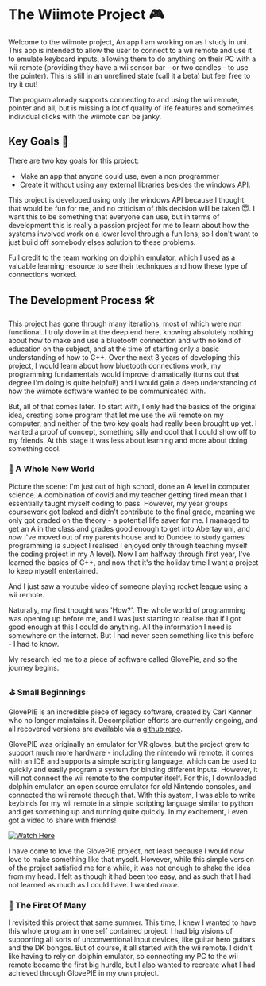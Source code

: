# The Wiimote Project 🎮
Welcome to the wiimote project, An app I am working on as I study in uni. This app is intended to allow the user to connect to a wii remote and 
use it to emulate keyboard inputs, allowing them to do anything on their PC with a wii remote (providing they have a wii sensor bar - or two 
candles - to use the pointer). This is still in an unrefined state (call it a beta) but feel free to try it out! 

The program already supports connecting to and using the wii remote, pointer and all, but is missing a lot of quality of life features and 
sometimes individual clicks with the wiimote can be janky.

## Key Goals 📒
There are two key goals for this project: 
- Make an app that anyone could use, even a non programmer
- Create it without using any external libraries besides the windows API.

This project is developed using only the windows API because I thought that would be fun for me, and no criticism of this decision will be taken
😇. I want this to be something that everyone can use, but in terms of development this is really a passion project for me to learn about how
the systems involved work on a lower level through a fun lens, so I don't want to just build off somebody elses solution to these problems. 

Full credit to the team working on dolphin emulator, which I used as a valuable learning resource to see their techniques and how these type of 
connections worked. 

## The Development Process 🛠
This project has gone through many iterations, most of which were non functional. I truly dove in at the deep end here, knowing absolutely nothing
about how to make and use a bluetooth connection and with no kind of education on the subject, and at the time of starting only a basic understanding
of how to C++. Over the next 3 years of developing this project, I would learn about how bluetooth connections work, my programming fundamentals 
would improve dramatically (turns out that degree I'm doing is quite helpful!) and I would gain a deep understanding of how the wiimote software
wanted to be communicated with.

But, all of that comes later. To start with, I only had the basics of the original idea, creating some program that let me use the wii remote on my
computer, and neither of the two key goals had really been brought up yet. I wanted a proof of concept, something silly and cool that I could 
show off to my friends. At this stage it was less about learning and more about doing something cool.

### 🧞 A Whole New World
Picture the scene: I'm just out of high school, done an A level in computer science. A combination of covid and my teacher getting fired mean that 
I essentially taught myself coding to pass. However, my year groups coursework got leaked and didn't contribute to the final grade, meaning we
only got graded on the theory - a potential life saver for me. I managed to get an A in the class and grades good enough to get into Abertay uni,
and now I've moved out of my parents house and to Dundee to study games programming (a subject I realised I enjoyed only through teaching myself
the coding project in my A level). Now I am halfway through first year, I've learned the basics of C++, and now that it's the holiday time I want
a project to keep myself entertained. 

And I just saw a youtube video of someone playing rocket league using a wii remote.

Naturally, my first thought was 'How?'. The whole world of programming was opening up before me, and I was just starting to realise that if I got
good enough at this I could do anything. All the information I need is somewhere on the internet. But I had never seen something like this
before - I had to know. 

My research led me to a piece of software called GlovePie, and so the journey begins.

### ⛳ Small Beginnings
GlovePIE is an incredible piece of legacy software, created by Carl Kenner who no longer maintains it. Decompilation efforts are currently ongoing,
and all recovered versions are available via a [github repo](https://github.com/GlovePIEPreservation/GlovePIE?tab=readme-ov-file#glovepie-preservation). 

GlovePIE was originally an emulator for VR gloves, but the project grew to support much more hardware - including the nintendo wii remote. it comes
with an IDE and supports a simple scripting language, which can be used to quickly and easily program a system for binding different inputs. 
However, it will not connect the wii remote to the computer itself. For this, I downloaded dolphin emulator, an open source emulator for old
Nintendo consoles, and connected the wii remote through that. With this system, I was able to write keybinds for my wii remote in a simple scripting 
language similar to python and get something up and running quite quickly. In my excitement, I even got a video to share with friends!

[![Watch Here](https://img.youtube.com/vi/BgOgzSvBRzw/0.jpg)](https://www.youtube.com/watch?v=BgOgzSvBRzw&feature=youtu.be "Watch Here!")

I have come to love the GlovePIE project, not least because I would now love to make something like that myself. However, while this simple version of
the project satisfied me for a while, it was not enough to shake the idea from my head. I felt as though it had been too easy, and as such that I had
not learned as much as I could have. I wanted *more*.

### 🔂 The First Of Many
I revisited this project that same summer. This time, I knew I wanted to have this whole program in one self contained project. I had big visions 
of supporting all sorts of unconventional input devices, like guitar hero guitars and the DK bongos. But of course, it all started with the wii
remote. I didn't like having to rely on dolphin emulator, so connecting my PC to the wii remote became the first big hurdle, but I also wanted
to recreate what I had achieved through GlovePIE in my own project.






